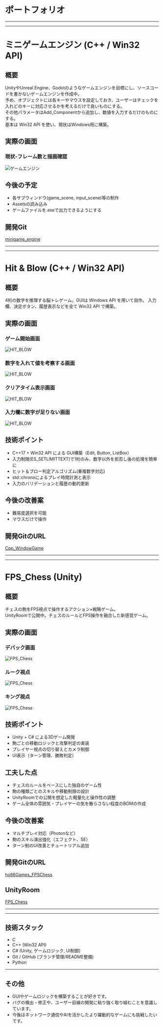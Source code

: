 # ポートフォリオ

---
---

# ミニゲームエンジン (C++ / Win32 API)

## 概要
UnityやUnreal Engine、Godotのようなゲームエンジンを目標にし、ソースコードを書かないゲームエンジンを作成中。</br>
予め、オブジェクトには各キーやマウスを設定しておき、ユーザーはチェックを入れどのキーに対応させるかを考えるだけで良いものにする。</br>
その他パラメータはAdd_Componentから追加し、数値を入力するだけのものにする。</br>
基本は Win32 API を使い、現状はWindows用に構築。


## 実際の画面

### 現状-フレーム数と描画確認
![ゲームエンジン](./img/minigame_engine1.png)

## 今後の予定
- 各サブウィンドウ(game_scene, input_scene)等の制作
- Assetsの読み込み
- ゲームファイルを.exeで出力できるようにする

## 開発Git
[minigame_engine](https://github.com/ho6ho6/minigame_engine)


---
---
# Hit & Blow (C++ / Win32 API)

## 概要
4桁の数字を推理する脳トレゲーム。GUIは Windows API を用いて自作。
入力欄、決定ボタン、履歴表示などを全て Win32 API で構築。

## 実際の画面

### ゲーム開始画面
![HIT_BLOW](./img/game.png)

### 数字を入れて値を考察する画面
![HIT_BLOW](./img/play.png)

### クリアタイム表示画面
![HIT_BLOW](./img/time.png)

### 入力欄に数字が足りない画面
![HIT_BLOW](./img/error.png)


## 技術ポイント
- C++17 + Win32 API による GUI構築（Edit, Button, ListBox）
- 入力制限(ES_SETLIMITTEXT)で1桁のみ、数字以外を拒否し後の処理を簡単に
- ヒット＆ブロー判定アルゴリズム(重複数字対応)
- std::chronoによるプレイ時間計測と表示
- 入力のバリデーションと履歴の動的更新

## 今後の改善案
- 難易度選択を可能
- マウスだけで操作

## 開発GitのURL
[Cpp_WindowGame](https://github.com/ho6ho6/Cpp_WindowGame)

---
---

# FPS_Chess (Unity)

## 概要
チェスの駒をFPS視点で操作するアクション×戦略ゲーム。  
UnityRoomで公開中。チェスのルールとFPS操作を融合した新感覚ゲーム。

## 実際の画面

### デバック画面
![FPS_Chess](./img/Chess_Debug.png)

### ルーク視点
![FPS_Chess](./img/Chess_play1.png)

### キング視点
![FPS_Chess](./img/Chess_play2.png)

## 技術ポイント
- Unity + C# による3Dゲーム開発
- 駒ごとの移動ロジックと攻撃判定の実装
- プレイヤー視点の切り替えとカメラ制御
- UI表示（ターン管理、勝敗判定）

## 工夫した点
- チェスのルールをベースにした独自のゲーム性
- 駒の種類ごとのスキルや移動制限の設計
- UnityRoomでの公開を想定した軽量化と操作性の調整
- ゲーム全体の雰囲気・プレイヤーの気を散らさない程度のBGMの作成

## 今後の改善案
- マルチプレイ対応（Photonなど）
- 駒のスキル演出強化（エフェクト、SE）
- ターン制のUI改善とチュートリアル追加

## 開発GitのURL
[ho66Games_FPSChess](https://github.com/ho6ho6/ho66Games_FPSChess.git)

## UnityRoom
[FPS_Chess](https://unityroom.com/games/ho66games_fpschess)

---
---

## 技術スタック
- C
- C++ (Win32 API)
- C#  (Unity, ゲームロジック, UI制御)
- Git / GitHub (ブランチ管理/README整備)
- Python

---
## その他
- GUIやゲームロジックを構築することが好きです。
- バグの検出・修正や、ユーザー目線の開発に粘り強く取り組むことを意識しています。
- 今後はネットワーク通信やAIを活かしたより躍動的なゲームにも挑戦したいです。

